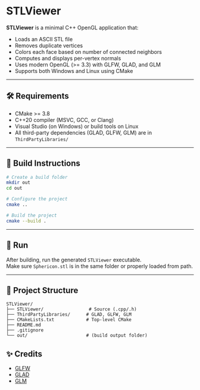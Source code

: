 # STLViewer

**STLViewer** is a minimal C++ OpenGL application that:

- Loads an ASCII STL file
- Removes duplicate vertices
- Colors each face based on number of connected neighbors
- Computes and displays per-vertex normals
- Uses modern OpenGL (>= 3.3) with GLFW, GLAD, and GLM
- Supports both Windows and Linux using CMake

---

## 🛠️ Requirements

- CMake >= 3.8
- C++20 compiler (MSVC, GCC, or Clang)
- Visual Studio (on Windows) or build tools on Linux
- All third-party dependencies (GLAD, GLFW, GLM) are in `ThirdPartyLibraries/`

---

## 🔧 Build Instructions

```bash
# Create a build folder
mkdir out
cd out

# Configure the project
cmake ..

# Build the project
cmake --build .
```

---

## 🚀 Run

After building, run the generated `STLViewer` executable.  
Make sure `Sphericon.stl` is in the same folder or properly loaded from path.

---

## 📁 Project Structure

```
STLViewer/
├── STLViewer/                 # Source (.cpp/.h)
├── ThirdPartyLibraries/      # GLAD, GLFW, GLM
├── CMakeLists.txt            # Top-level CMake
├── README.md
├── .gitignore
└── out/                      # (build output folder)
```

## ✨ Credits

- [GLFW](https://www.glfw.org/)
- [GLAD](https://glad.dav1d.de/)
- [GLM](https://github.com/g-truc/glm)
